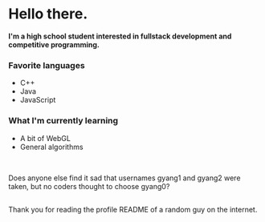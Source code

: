 # Hello there.
**I'm a high school student interested in fullstack development and competitive programming.**

### Favorite languages
- C++
- Java
- JavaScript



### What I'm currently learning
- A bit of WebGL
- General algorithms


<br />

Does anyone else find it sad that usernames gyang1 and gyang2 were taken, but no coders thought to choose gyang0?

##
Thank you for reading the profile README of a random guy on the internet.
